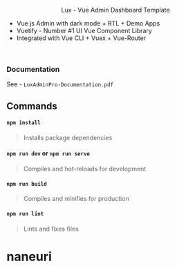 <p align="center">Lux - Vue Admin Dashboard Template</p>

- Vue js Admin with dark mode + RTL + Demo Apps
- Vuetify - Number #1 UI Vue Component Library
- Integrated with Vue CLI + Vuex + Vue-Router

<br/>

### Documentation

See - `LuxAdminPro-Documentation.pdf`

## Commands
#### `npm install`
> Installs package dependencies

#### `npm run dev` or `npm run serve` 
> Compiles and hot-reloads for development

#### `npm run build`
> Compiles and minifies for production

#### `npm run lint`
> Lints and fixes files
# naneuri
